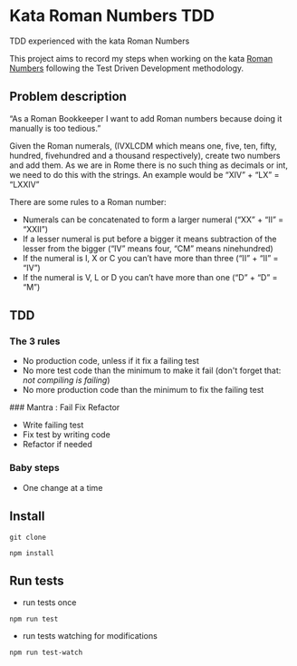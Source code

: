 # Kata Roman Numbers TDD
TDD experienced with the kata Roman Numbers

This project aims to record my steps when working on the kata [Roman Numbers](http://codingdojo.org/kata/RomanCalculator) following the Test Driven Development methodology.

## Problem description

“As a Roman Bookkeeper I want to add Roman numbers because doing it manually is too tedious.” 

Given the Roman numerals, (IVXLCDM which means one, five, ten, fifty, hundred, fivehundred and a thousand respectively), create two numbers and add them. As we are in Rome there is no such thing as decimals or int, we need to do this with the strings. An example would be “XIV” + “LX” = “LXXIV”

There are some rules to a Roman number:

- Numerals can be concatenated to form a larger numeral (“XX” + “II” = “XXII”)
- If a lesser numeral is put before a bigger it means subtraction of the lesser from the bigger (“IV” means four, “CM” means ninehundred)
- If the numeral is I, X or C you can’t have more than three (“II” + “II” = “IV”)
- If the numeral is V, L or D you can’t have more than one (“D” + “D” = “M”)

## TDD 

### The 3 rules
- No production code, unless if it fix a failing test
- No more test code than the minimum to make it fail
(don't forget that: _not compiling is failing_)
- No more production code than the minimum to fix the failing test

### Mantra : Fail Fix Refactor
- Write failing test
- Fix test by writing code
- Refactor if needed

### Baby steps
- One change at a time


## Install

`git clone`

`npm install`

## Run tests

- run tests once

`npm run test`

- run tests watching for modifications

`npm run test-watch`
